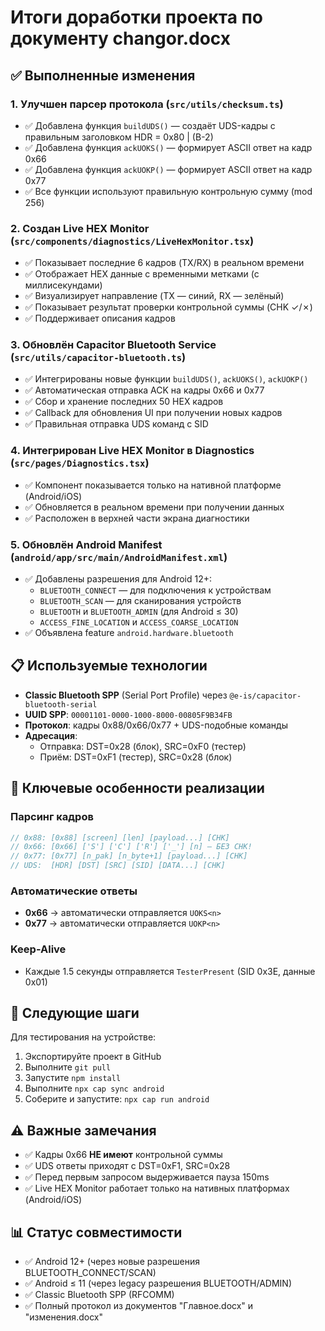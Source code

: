 # Итоги доработки проекта по документу changor.docx

## ✅ Выполненные изменения

### 1. **Улучшен парсер протокола** (`src/utils/checksum.ts`)
- ✅ Добавлена функция `buildUDS()` — создаёт UDS-кадры с правильным заголовком HDR = 0x80 | (B-2)
- ✅ Добавлена функция `ackUOKS()` — формирует ASCII ответ на кадр 0x66
- ✅ Добавлена функция `ackUOKP()` — формирует ASCII ответ на кадр 0x77
- ✅ Все функции используют правильную контрольную сумму (mod 256)

### 2. **Создан Live HEX Monitor** (`src/components/diagnostics/LiveHexMonitor.tsx`)
- ✅ Показывает последние 6 кадров (TX/RX) в реальном времени
- ✅ Отображает HEX данные с временными метками (с миллисекундами)
- ✅ Визуализирует направление (TX — синий, RX — зелёный)
- ✅ Показывает результат проверки контрольной суммы (CHK ✓/✗)
- ✅ Поддерживает описания кадров

### 3. **Обновлён Capacitor Bluetooth Service** (`src/utils/capacitor-bluetooth.ts`)
- ✅ Интегрированы новые функции `buildUDS()`, `ackUOKS()`, `ackUOKP()`
- ✅ Автоматическая отправка ACK на кадры 0x66 и 0x77
- ✅ Сбор и хранение последних 50 HEX кадров
- ✅ Callback для обновления UI при получении новых кадров
- ✅ Правильная отправка UDS команд с SID

### 4. **Интегрирован Live HEX Monitor в Diagnostics** (`src/pages/Diagnostics.tsx`)
- ✅ Компонент показывается только на нативной платформе (Android/iOS)
- ✅ Обновляется в реальном времени при получении данных
- ✅ Расположен в верхней части экрана диагностики

### 5. **Обновлён Android Manifest** (`android/app/src/main/AndroidManifest.xml`)
- ✅ Добавлены разрешения для Android 12+:
  - `BLUETOOTH_CONNECT` — для подключения к устройствам
  - `BLUETOOTH_SCAN` — для сканирования устройств
  - `BLUETOOTH` и `BLUETOOTH_ADMIN` (для Android ≤ 30)
  - `ACCESS_FINE_LOCATION` и `ACCESS_COARSE_LOCATION`
- ✅ Объявлена feature `android.hardware.bluetooth`

## 📋 Используемые технологии

- **Classic Bluetooth SPP** (Serial Port Profile) через `@e-is/capacitor-bluetooth-serial`
- **UUID SPP**: `00001101-0000-1000-8000-00805F9B34FB`
- **Протокол**: кадры 0x88/0x66/0x77 + UDS-подобные команды
- **Адресация**:
  - Отправка: DST=0x28 (блок), SRC=0xF0 (тестер)
  - Приём: DST=0xF1 (тестер), SRC=0x28 (блок)

## 🎯 Ключевые особенности реализации

### Парсинг кадров
```typescript
// 0x88: [0x88] [screen] [len] [payload...] [CHK]
// 0x66: [0x66] ['S'] ['C'] ['R'] ['_'] [n] — БЕЗ CHK!
// 0x77: [0x77] [n_pak] [n_byte+1] [payload...] [CHK]
// UDS:  [HDR] [DST] [SRC] [SID] [DATA...] [CHK]
```

### Автоматические ответы
- **0x66** → автоматически отправляется `UOKS<n>`
- **0x77** → автоматически отправляется `UOKP<n>`

### Keep-Alive
- Каждые 1.5 секунды отправляется `TesterPresent` (SID 0x3E, данные 0x01)

## 🔧 Следующие шаги

Для тестирования на устройстве:
1. Экспортируйте проект в GitHub
2. Выполните `git pull`
3. Запустите `npm install`
4. Выполните `npx cap sync android`
5. Соберите и запустите: `npx cap run android`

## ⚠️ Важные замечания

- ✅ Кадры 0x66 **НЕ имеют** контрольной суммы
- ✅ UDS ответы приходят с DST=0xF1, SRC=0x28
- ✅ Перед первым запросом выдерживается пауза 150ms
- ✅ Live HEX Monitor работает только на нативных платформах (Android/iOS)

## 📊 Статус совместимости

- ✅ Android 12+ (через новые разрешения BLUETOOTH_CONNECT/SCAN)
- ✅ Android ≤ 11 (через legacy разрешения BLUETOOTH/ADMIN)
- ✅ Classic Bluetooth SPP (RFCOMM)
- ✅ Полный протокол из документов "Главное.docx" и "изменения.docx"
